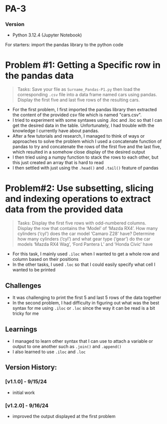 # PA-3
### Version
- Python 3.12.4 (Jupyter Notebook)

For starters: import the pandas library to the python code

# Problem #1: Getting a Specific row in the pandas data
> Tasks: Save your file as `Surname_Pandas-P1.py` then load the corresponding `.csv` file into a data frame named cars using pandas. Display the first five and last five rows of the resulting cars.

- For the first problem, I first imported the pandas library then extracted the content of the provided csv file which is named "cars.csv".
- I tried to experiment with some syntaxes using .iloc and .loc so that I can get the desired data in the table. Unfortunately, I had trouble with the knowledge I currently have about pandas.
- After a few tutorials and research, I managed to think of ways or approaches to solve the problem which I used a concatenate function of pandas to try and concatenate the rows of the first five and the last five, which resulted in a somehow close display of the desired output
- I then tried using a numpy function to stack the rows to each other, but this just created an array that is hard to read
- I then settled with just using the `.head()` and `.tail()` feature of pandas


# Problem#2: Use subsetting, slicing and indexing operations to extract data from the provided data
> Tasks: Display the first five rows with odd-numbered columns. Display the row that contains the ‘Model’ of ‘Mazda RX4’. How many cylinders (‘cyl’) does the car model ‘Camaro Z28’ have? Determine how many cylinders (‘cyl’) and what gear type (‘gear’) do the car models ‘Mazda RX4 
Wag’, ‘Ford Pantera L’ and ‘Honda Civic’ have

- For this task, I mainly used `.iloc` when I wanted to get a whole row and column based on their positions
- In the other tasks, I used `.loc` so that I could easily specify what cell I wanted to be printed

## Challenges
- It was challenging to print the first 5 and last 5 rows of the data together
- In the second problem, I had difficulty in figuring out what was the best syntax for me using `.iloc` or `.loc` since the way it can be read is a bit tricky for me

## Learnings
- I managed to learn other syntax that I can use to attach a variable or output to one another such as `.join()` and `.append()`
- I also learned to use `.iloc` and `.loc`

## Version History:
### [v1.1.0] - 9/15/24
- initial work
### [v1.2.0] - 9/16/24
- improved the output displayed at the first problem
